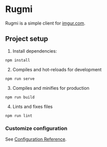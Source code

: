 # Rugmi

Rugmi is a simple client for [imgur.com](https://imgur.com/). 

## Project setup

1. Install dependencies:

```
npm install
```

2. Compiles and hot-reloads for development
```
npm run serve
```

3. Compiles and minifies for production

```
npm run build
```

4. Lints and fixes files

```
npm run lint
```

### Customize configuration
See [Configuration Reference](https://cli.vuejs.org/config/).
